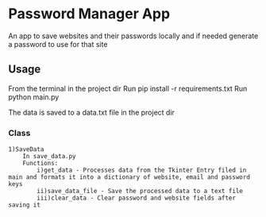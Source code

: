 # Password Manager App #

An app to save websites and their passwords locally and if needed generate a password to use for that site

## Usage ##

From the terminal in the project dir
    Run pip install -r requirements.txt
    Run python  main.py

The data is saved to a data.txt file in the project dir

### Class ###

    1)SaveData
        In save_data.py
        Functions:
            i)get_data - Processes data from the Tkinter Entry filed in main and formats it into a dictionary of website, email and password keys
            ii)save_data_file - Save the processed data to a text file
            iii)clear_data - Clear password and website fields after saving it
